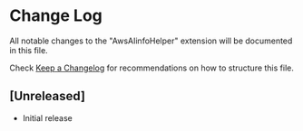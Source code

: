 # Change Log

All notable changes to the "AwsAIinfoHelper" extension will be documented in this file.

Check [Keep a Changelog](http://keepachangelog.com/) for recommendations on how to structure this file.

## [Unreleased]

- Initial release